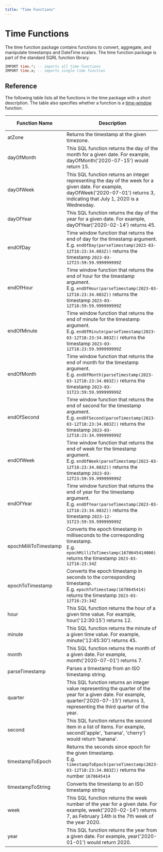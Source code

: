 ```yaml
---
title: "Time Functions"
---
```


# Time Functions

The time function package contains functions to convert, aggregate, and manipulate timestamps and DateTime scalars. The time function package is part of the standard SQRL function library.

```sql
IMPORT time.*; -- imports all time functions
IMPORT time.x; -- imports single time function
```

## Reference

The following table lists all the functions in the time package with a short description. The table also specifies whether a function is a [time-window](../stream##aggregation) function.

| Function Name         | Description   | Time Window? |
|-----------------------|---------------|--------------|
| atZone | Returns the timestamp at the given timezone. | no | 
| dayOfMonth | This SQL function returns  the day of the month for a given date. For example, dayOfMonth('2020-07-15') would return 15. | no | 
| dayOfWeek | This SQL function returns  an integer representing the day of the week for a given date. For example, dayOfWeek('2020-07-01') returns 3, indicating that July 1, 2020 is a Wednesday. | no | 
| dayOfYear | This SQL function returns  the day of the year for a given date. For example, dayOfYear('2020-02-14') returns 45. | no | 
| endOfDay | Time window function that returns the end of day for the timestamp argument.<br />E.g. `endOfDay(parseTimestamp(2023-03-12T18:23:34.083Z))` returns the timestamp `2023-03-12T23:59:59.999999999Z` | yes | 
| endOfHour | Time window function that returns the end of hour for the timestamp argument.<br />E.g. `endOfHour(parseTimestamp(2023-03-12T18:23:34.083Z))` returns the timestamp `2023-03-12T18:59:59.999999999Z` | yes | 
| endOfMinute | Time window function that returns the end of minute for the timestamp argument.<br />E.g. `endOfMinute(parseTimestamp(2023-03-12T18:23:34.083Z))` returns the timestamp `2023-03-12T18:23:59.999999999Z` | yes | 
| endOfMonth | Time window function that returns the end of month for the timestamp argument.<br />E.g. `endOfMonth(parseTimestamp(2023-03-12T18:23:34.083Z))` returns the timestamp `2023-03-31T23:59:59.999999999Z` | yes | 
| endOfSecond | Time window function that returns the end of second for the timestamp argument.<br />E.g. `endOfSecond(parseTimestamp(2023-03-12T18:23:34.083Z))` returns the timestamp `2023-03-12T18:23:34.999999999Z` | yes | 
| endOfWeek | Time window function that returns the end of week for the timestamp argument.<br />E.g. `endOfWeek(parseTimestamp(2023-03-12T18:23:34.083Z))` returns the timestamp `2023-03-12T23:59:59.999999999Z` | yes | 
| endOfYear | Time window function that returns the end of year for the timestamp argument.<br />E.g. `endOfYear(parseTimestamp(2023-03-12T18:23:34.083Z))` returns the timestamp `2023-12-31T23:59:59.999999999Z` | yes | 
| epochMilliToTimestamp | Converts the epoch timestamp in milliseconds to the corresponding timestamp.<br />E.g. `epochMilliToTimestamp(1678645414000)` returns the timestamp `2023-03-12T18:23:34Z` | no | 
| epochToTimestamp | Converts the epoch timestamp in seconds to the corresponding timestamp.<br />E.g. `epochToTimestamp(1678645414)` returns the timestamp `2023-03-12T18:23:34Z` | no | 
| hour | This SQL function returns  the hour of a given time value. For example, hour('12:30:15') returns 12. | no | 
| minute | This SQL function returns  the minute of a given time value. For example, minute('12:45:30') returns 45. | no | 
| month | This SQL function returns  the month of a given date. For example, month('2020-07-01') returns 7. | no | 
| parseTimestamp | Parses a timestamp from an ISO timestamp string. | no | 
| quarter | This SQL function returns  an integer value representing the quarter of the year for a given date. For example, quarter('2020-07-15') returns 3, representing the third quarter of the year. | no | 
| second | This SQL function returns  the second item in a list of items. For example, second('apple', 'banana', 'cherry') would return 'banana'. | no | 
| timestampToEpoch | Returns the seconds since epoch for the given timestamp.<br />E.g. `timestampToEpoch(parseTimestamp(2023-03-12T18:23:34.083Z))` returns the number `1678645414` | no | 
| timestampToString | Converts the timestamp to an ISO timestamp string | no | 
| week | This SQL function returns  the week number of the year for a given date. For example, week('2020-02-14') returns 7, as February 14th is the 7th week of the year 2020. | no | 
| year | This SQL function returns  the year from a given date. For example, year('2020-01-01') would return 2020. | no | 